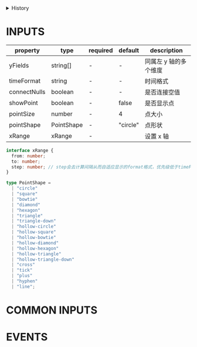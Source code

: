 [//]: # "atom-bricks/chart-v2/time-series-chart.ts"

<details>
<summary>History</summary>

| Version | Change                                          |
| ------- | ----------------------------------------------- |
| 1.2.0   | 新增构件 `chart-v2.time-series-chart`           |
| 1.11.0  | 新增属性 `showPoint`, `pointSize`, `pointShape` |

</details>

# INPUTS

| property     | type       | required | default  | description           |
| ------------ | ---------- | -------- | -------- | --------------------- |
| yFields      | string[]   | -        | -        | 同属左 y 轴的多个维度 |
| timeFormat   | string     | -        | -        | 时间格式              |
| connectNulls | boolean    | -        | -        | 是否连接空值          |
| showPoint    | boolean    | -        | false    | 是否显示点            |
| pointSize    | number     | -        | 4        | 点大小                |
| pointShape   | PointShape | -        | "circle" | 点形状                |
| xRange       | xRange     | -        |          | 设置 x 轴             |

```typescript
interface xRange {
  from: number;
  to: number;
  step: number; // step会去计算间隔从而自适应显示的format格式，优先级低于timeFormat
}
```

```typescript
type PointShape =
  | "circle"
  | "square"
  | "bowtie"
  | "diamond"
  | "hexagon"
  | "triangle"
  | "triangle-down"
  | "hollow-circle"
  | "hollow-square"
  | "hollow-bowtie"
  | "hollow-diamond"
  | "hollow-hexagon"
  | "hollow-triangle"
  | "hollow-triangle-down"
  | "cross"
  | "tick"
  | "plus"
  | "hyphen"
  | "line";
```

# COMMON INPUTS

<!-- common properties will be inserted here -->

# EVENTS

<!-- common events will be inserted here -->

<!-- uncomment this block when applicable.
# EVENTS

| type | detail | description |
| ---- | ------ | ----------- |
| -    | -      | -           |
-->

<!-- uncomment this block when applicable.
# METHODS

| name | params | description |
| ---- | ------ | ----------- |
| -    | -      | -           |
-->
